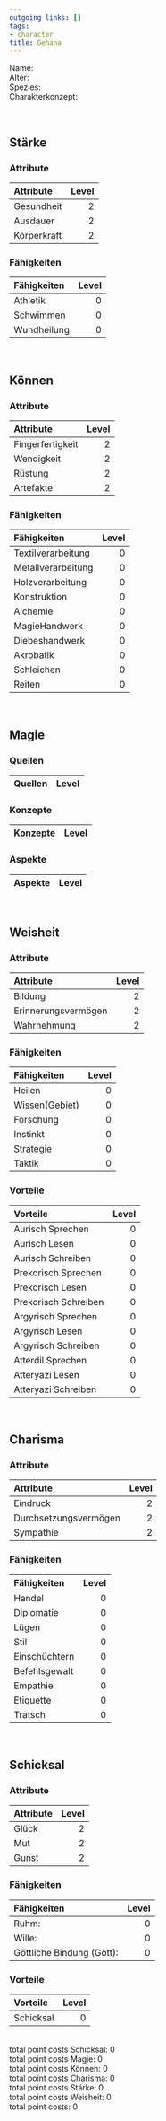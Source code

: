 ```yaml
---
outgoing links: []
tags:
- character
title: Gehana
---
```



Name:  
Alter:  
Spezies:  
Charakterkonzept:  
  
&nbsp;  
  
## Stärke  
### Attribute  
|Attribute|Level|  
|:---|----:|  
|Gesundheit|2|  
|Ausdauer|2|  
|Körperkraft|2|  
  
### Fähigkeiten  
|Fähigkeiten|Level|  
|:---|----:|  
|Athletik|0|  
|Schwimmen|0|  
|Wundheilung|0|  
  
&nbsp;  
  
## Können  
### Attribute  
|Attribute|Level|  
|:---|----:|  
|Fingerfertigkeit|2|  
|Wendigkeit|2|  
|Rüstung|2|  
|Artefakte|2|  
  
### Fähigkeiten  
|Fähigkeiten|Level|  
|:---|----:|  
|Textilverarbeitung|0|  
|Metallverarbeitung|0|  
|Holzverarbeitung|0|  
|Konstruktion|0|  
|Alchemie|0|  
|MagieHandwerk|0|  
|Diebeshandwerk|0|  
|Akrobatik|0|  
|Schleichen|0|  
|Reiten|0|  
  
&nbsp;  
  
## Magie  
### Quellen  
|Quellen|Level|  
|:---|----:|  
  
### Konzepte  
|Konzepte|Level|  
|:---|----:|  
  
### Aspekte  
|Aspekte|Level|  
|:---|----:|  
  
&nbsp;  
  
## Weisheit  
### Attribute  
|Attribute|Level|  
|:---|----:|  
|Bildung|2|  
|Erinnerungsvermögen|2|  
|Wahrnehmung|2|  
  
### Fähigkeiten  
|Fähigkeiten|Level|  
|:---|----:|  
|Heilen|0|  
|Wissen(Gebiet)|0|  
|Forschung|0|  
|Instinkt|0|  
|Strategie|0|  
|Taktik|0|  
  
### Vorteile  
|Vorteile|Level|  
|:---|----:|  
|Aurisch Sprechen|0|  
|Aurisch Lesen|0|  
|Aurisch Schreiben|0|  
|Prekorisch Sprechen|0|  
|Prekorisch Lesen|0|  
|Prekorisch Schreiben|0|  
|Argyrisch Sprechen|0|  
|Argyrisch Lesen|0|  
|Argyrisch Schreiben|0|  
|Atterdil Sprechen|0|  
|Atteryazi Lesen|0|  
|Atteryazi Schreiben|0|  
  
&nbsp;  
  
## Charisma  
### Attribute  
|Attribute|Level|  
|:---|----:|  
|Eindruck|2|  
|Durchsetzungsvermögen|2|  
|Sympathie|2|  
  
### Fähigkeiten  
|Fähigkeiten|Level|  
|:---|----:|  
|Handel|0|  
|Diplomatie|0|  
|Lügen|0|  
|Stil|0|  
|Einschüchtern|0|  
|Befehlsgewalt|0|  
|Empathie|0|  
|Etiquette|0|  
|Tratsch|0|  
  
&nbsp;  
  
## Schicksal  
### Attribute  
|Attribute|Level|  
|:---|----:|  
|Glück|2|  
|Mut|2|  
|Gunst|2|  
  
### Fähigkeiten  
|Fähigkeiten|Level|  
|:---|----:|  
|Ruhm:|0|  
|Wille:|0|  
|Göttliche Bindung (Gott):|0|  
  
### Vorteile  
|Vorteile|Level|  
|:---|----:|  
|Schicksal|0|  
  
&nbsp;  
total point costs Schicksal: 0  
total point costs Magie: 0  
total point costs Können: 0  
total point costs Charisma: 0  
total point costs Stärke: 0  
total point costs Weisheit: 0  
total point costs: 0  
